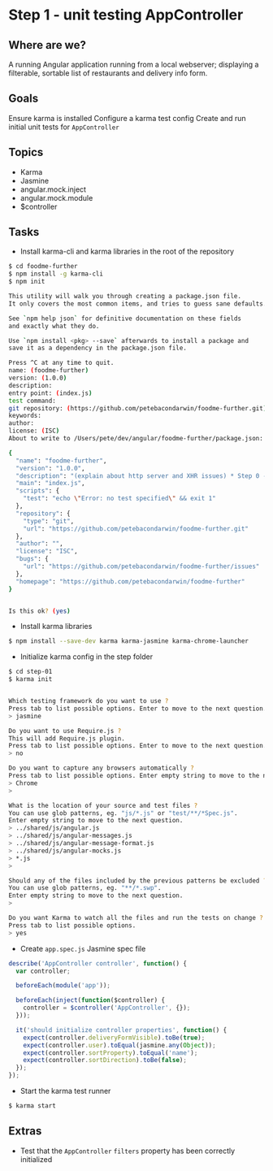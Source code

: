 # Step 1 - unit testing AppController

## Where are we?

A running Angular application running from a local webserver;
displaying a filterable, sortable list of restaurants and delivery info form.

## Goals

Ensure karma is installed
Configure a karma test config
Create and run initial unit tests for `AppController`

## Topics

* Karma
* Jasmine
* angular.mock.inject
* angular.mock.module
* $controller

## Tasks

* Install karma-cli and karma libraries in the root of the repository

```bash
$ cd foodme-further
$ npm install -g karma-cli
$ npm init

This utility will walk you through creating a package.json file.
It only covers the most common items, and tries to guess sane defaults.

See `npm help json` for definitive documentation on these fields
and exactly what they do.

Use `npm install <pkg> --save` afterwards to install a package and
save it as a dependency in the package.json file.

Press ^C at any time to quit.
name: (foodme-further)
version: (1.0.0)
description:
entry point: (index.js)
test command:
git repository: (https://github.com/petebacondarwin/foodme-further.git)
keywords:
author:
license: (ISC)
About to write to /Users/pete/dev/angular/foodme-further/package.json:

{
  "name": "foodme-further",
  "version": "1.0.0",
  "description": "(explain about http server and XHR issues) * Step 0 - run the local webserver",
  "main": "index.js",
  "scripts": {
    "test": "echo \"Error: no test specified\" && exit 1"
  },
  "repository": {
    "type": "git",
    "url": "https://github.com/petebacondarwin/foodme-further.git"
  },
  "author": "",
  "license": "ISC",
  "bugs": {
    "url": "https://github.com/petebacondarwin/foodme-further/issues"
  },
  "homepage": "https://github.com/petebacondarwin/foodme-further"
}


Is this ok? (yes)
```

* Install karma libraries

```bash
$ npm install --save-dev karma karma-jasmine karma-chrome-launcher
```

* Initialize karma config in the step folder

```bash
$ cd step-01
$ karma init


Which testing framework do you want to use ?
Press tab to list possible options. Enter to move to the next question.
> jasmine

Do you want to use Require.js ?
This will add Require.js plugin.
Press tab to list possible options. Enter to move to the next question.
> no

Do you want to capture any browsers automatically ?
Press tab to list possible options. Enter empty string to move to the next question.
> Chrome
>

What is the location of your source and test files ?
You can use glob patterns, eg. "js/*.js" or "test/**/*Spec.js".
Enter empty string to move to the next question.
> ../shared/js/angular.js
> ../shared/js/angular-messages.js
> ../shared/js/angular-message-format.js
> ../shared/js/angular-mocks.js
> *.js
>

Should any of the files included by the previous patterns be excluded ?
You can use glob patterns, eg. "**/*.swp".
Enter empty string to move to the next question.
>

Do you want Karma to watch all the files and run the tests on change ?
Press tab to list possible options.
> yes
```

* Create `app.spec.js` Jasmine spec file

```js
describe('AppController controller', function() {
  var controller;

  beforeEach(module('app'));

  beforeEach(inject(function($controller) {
    controller = $controller('AppController', {});
  }));

  it('should initialize controller properties', function() {
    expect(controller.deliveryFormVisible).toBe(true);
    expect(controller.user).toEqual(jasmine.any(Object));
    expect(controller.sortProperty).toEqual('name');
    expect(controller.sortDirection).toBe(false);
  });
});
```

* Start the karma test runner

```bash
$ karma start
```

## Extras

* Test that the `AppController` `filters` property has been correctly initialized